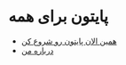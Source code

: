 # پایتون برای همه

- [همین الان پایتون رو شروع کن](./learning/index.md)
- [درباره من](./about-me.md)